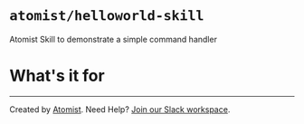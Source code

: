 # `atomist/helloworld-skill`

<!---atomist-skill-description:start--->

Atomist Skill to demonstrate a simple command handler

<!---atomist-skill-description:end--->
<!---atomist-skill-readme:start--->
 
# What's it for 

<!---atomist-skill-readme:end--->
 
---
 
Created by [Atomist][atomist].
Need Help?  [Join our Slack workspace][slack].
                          
[atomist]: https://atomist.com/ (Atomist - How Teams Deliver Software)
[slack]: https://join.atomist.com/ (Atomist Community Slack)
 
 
